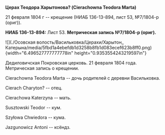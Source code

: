 **Церах Теодора Харытонова? (Cierachowna Teodora Marta)**

21 февраля 1804 г -- крещение (НИАБ 136-13-894, лист 53, №7/1804-р
(ориг)).

**НИАБ 136-13-894:** Лист 53. **Метрическая запись №7/1804-р (ориг).**

![](./Осовская волость/Васильковка/Церахи/Харытон_ Катерына/media/5fbd1a4ebefdb1d3258b8fb1d083ecef623b8ff0.png){width="6.496527777777778in"
height="0.9353554243219597in"}

Дедиловичская Покровская церковь. 21 февраля 1804 года. Метрическая
запись о крещении.

Cierachowna Teodora Marta -- дочь родителей с деревни Васильковка.

Cierach Charyton? -- отец.

Cierachowa Katerzyna -- мать.

Susztowski Teodor -- кум.

Szyłowa Chwiedora -- кума.

Jazgunowicz Antoni -- ксёндз.
